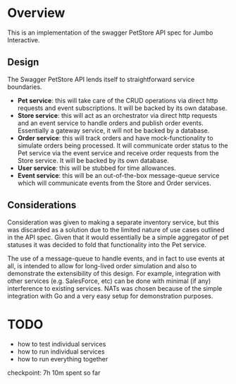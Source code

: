 # Overview
This is an implementation of the swagger PetStore API spec for Jumbo Interactive.

## Design
The Swagger PetStore API lends itself to straightforward service boundaries.
* __Pet service__: this will take care of the CRUD operations via direct http requests and event subscriptions. It will 
be backed by its own database.
* __Store service__: this will act as an orchestrator via direct http requests and an event service to handle orders and
publish order events. Essentially a gateway service, it will not be backed by a database.
* __Order service__: this will track orders and have mock-functionality to simulate orders being processed. It will 
communicate order status to the Pet service via the event service and receive order requests from the Store service. It 
will be backed by its own database.
* __User service__: this will be stubbed for time allowances.
* __Event service__: this will be an out-of-the-box message-queue service which will communicate events from the Store 
and Order services. 

## Considerations
Consideration was given to making a separate inventory service, but this was discarded as a solution due to the limited 
nature of use cases outlined in the API spec. Given that it would essentially be a simple aggregator of pet statuses 
it was decided to fold that functionality into the Pet service.

The use of a message-queue to handle events, and in fact to use events at all, is intended to allow for long-lived 
order simulation and also to demonstrate the extensibility of this design. For example, integration with other services
(e.g. SalesForce, etc) can be done with minimal (if any) interference to existing services. NATs was chosen because of 
the simple integration with Go and a very easy setup for demonstration purposes.

# TODO
* how to test individual services
* how to run individual services
* how to run everything together   

checkpoint: 7h 10m spent so far
